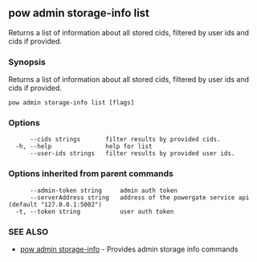 ## pow admin storage-info list

Returns a list of information about all stored cids, filtered by user ids and cids if provided.

### Synopsis

Returns a list of information about all stored cids, filtered by user ids and cids if provided.

```
pow admin storage-info list [flags]
```

### Options

```
      --cids strings       filter results by provided cids.
  -h, --help               help for list
      --user-ids strings   filter results by provided user ids.
```

### Options inherited from parent commands

```
      --admin-token string     admin auth token
      --serverAddress string   address of the powergate service api (default "127.0.0.1:5002")
  -t, --token string           user auth token
```

### SEE ALSO

-   [pow admin storage-info](pow_admin_storage-info.md) - Provides admin storage info commands
